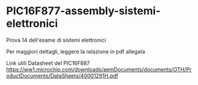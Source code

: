 # PIC16F877-assembly-sistemi-elettronici
Prova 14 dell'esame di sistemi elettronici

Per maggiori dettagli, leggere la relazione in pdf allegata 

Link utili 
Datasheet del PIC16F887 
https://ww1.microchip.com/downloads/aemDocuments/documents/OTH/ProductDocuments/DataSheets/40001291H.pdf 
